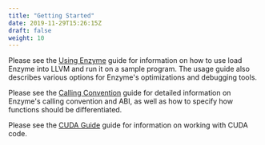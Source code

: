 ```yaml
---
title: "Getting Started"
date: 2019-11-29T15:26:15Z
draft: false
weight: 10
---
```


Please see the [Using Enzyme](/getting_started/UsingEnzyme) guide for information on how to use load Enzyme into LLVM and run it on a sample program. The usage guide also describes various options for Enzyme's optimizations and debugging tools.

Please see the [Calling Convention](/getting_started/CallingConvention) guide for detailed information on Enzyme's calling convention and ABI, as well as how to specify how functions should be differentiated.

Please see the [CUDA Guide](/getting_started/CUDAGuide) guide for information on working with CUDA code.